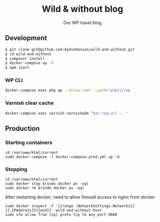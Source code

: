 <h1 align="center">Wild & without blog</h1>

<p align="center">Our WP travel blog</p>

## Development

```sh
$ git clone git@github.com:AydinHassan/wild-and-without.git
$ cd wild-and-without
$ composer install
$ docker-compose up -d
$ npm start
```

### WP CLI

```sh
docker-compose exec php wp --allow-root --path="public/wp
```

### Varnish clear cache

```sh
docker-compose exec varnish varnishadm "ban req.url ~ ."
```

## Production

### Starting containers

```shell
cd /var/www/html/current
sudo docker-compose -f docker-compose-prod.yml up -d
```

### Stopping

```shell
cd /var/www/html/current
sudo docker stop $(sudo docker ps -aq)
sudo docker rm $(sudo docker ps -aq)
```

After restarting docker, need to allow firewall access to nginx from docker

```shell
sudo docker inspect -f '{{range .NetworkSettings.Networks}}{{.IPAddress}}{{end}}' wild-and-without-host
sudo ufw allow from [ip] proto tcp to any port 8080
``` 
